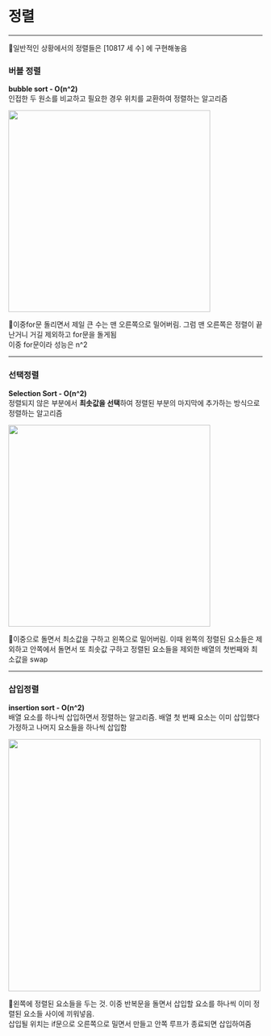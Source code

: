 # 정렬
---
🍮일반적인 상황에서의 정렬들은 [10817 세 수] 에 구현해놓음  
  
  
### 버블 정렬  
**bubble sort -  O(n^2)**  
인접한 두 원소를 비교하고 필요한 경우 위치를 교환하여 정렬하는 알고리즘  
  
<img src="https://github.com/hanseul9/algorithm/assets/102939057/1874e70c-c6bd-44a3-966e-2b795cdf73df" width="400">  
  
🌟이중for문 돌리면서 제일 큰 수는 맨 오른쪽으로 밀어버림. 그럼 맨 오른쪽은 정렬이 끝난거니 거길 제외하고 for문을 돌게됨  
이중 for문이라 성능은 n^2  
  
---  
  
### 선택정렬  
**Selection Sort - O(n^2)**  
정렬되지 않은 부분에서 **최솟값을 선택**하여 정렬된 부분의 마지막에 추가하는 방식으로 정렬하는 알고리즘  
  
<img src="https://github.com/hanseul9/algorithm/assets/102939057/1f699772-7e51-41c6-a6fc-f8314179c641" width="400">  
  
🌟이중으로 돌면서 최소값을 구하고 왼쪽으로 밀어버림. 
이때 왼쪽의 정렬된 요소들은 제외하고 안쪽에서 돌면서 또 최솟값 구하고 정렬된 요소들을 제외한 배열의 첫번째와 최소값을 swap  
  
  
---  
  
### 삽입정렬  
**insertion sort - O(n^2)**  
배열 요소를 하나씩 삽입하면서 정렬하는 알고리즘. 배열 첫 번째 요소는 이미 삽입했다 가정하고 나머지 요소들을 하나씩 삽입함  
  
<img src="https://github.com/hanseul9/algorithm/assets/102939057/12781d15-f2e9-46c6-a696-e52d9a6eb184" width="500">  
  
🌟왼쪽에 정렬된 요소들을 두는 것. 이중 반복문을 돌면서 삽입할 요소를 하나씩 이미 정렬된 요소들 사이에 끼워넣음.  
삽입될 위치는 if문으로 오른쪽으로 밀면서 만들고 안쪽 루프가 종료되면 삽입하여줌  
  
